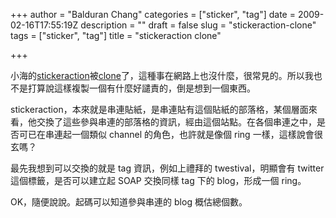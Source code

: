 +++
author = "Balduran Chang"
categories = ["sticker", "tag"]
date = 2009-02-16T17:55:19Z
description = ""
draft = false
slug = "stickeraction-clone"
tags = ["sticker", "tag"]
title = "stickeraction clone"

+++


小海的[stickeraction](http://stickeraction.com/)被[clone](http://tzangms.com/web/2358)了，這種事在網路上也沒什麼，很常見的。所以我也不是打算說這樣複製一個有什麼好譴責的，倒是想到一個東西。

stickeraction，本來就是串連貼紙，是串連貼有這個貼紙的部落格，某個層面來看，他交換了這些參與串連的部落格的資訊，經由這個站點。在各個串連之中，是否可已在串連起一個類似 channel 的角色，也許就是像個 ring 一樣，這樣說會很玄嗎？

最先我想到可以交換的就是 tag 資訊，例如上禮拜的 twestival，明顯會有 twitter 這個標籤，是否可以建立起 SOAP 交換同樣 tag 下的 blog，形成一個 ring。

OK，隨便說說。起碼可以知道參與串連的 blog 概估總個數。


